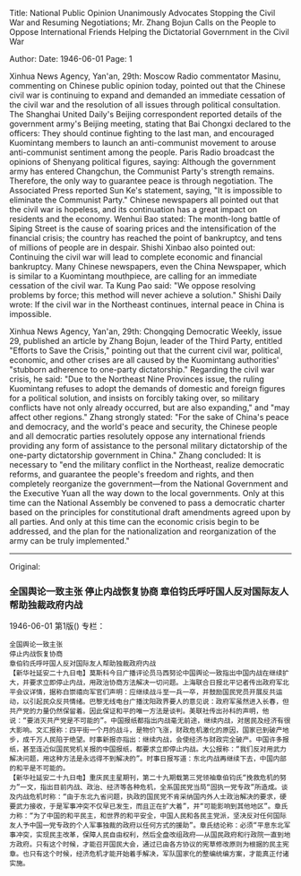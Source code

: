 Title: National Public Opinion Unanimously Advocates Stopping the Civil War and Resuming Negotiations; Mr. Zhang Bojun Calls on the People to Oppose International Friends Helping the Dictatorial Government in the Civil War

Author: 
Date: 1946-06-01
Page: 1

Xinhua News Agency, Yan'an, 29th: Moscow Radio commentator Masinu, commenting on Chinese public opinion today, pointed out that the Chinese civil war is continuing to expand and demanded an immediate cessation of the civil war and the resolution of all issues through political consultation. The Shanghai United Daily's Beijing correspondent reported details of the government army's Beijing meeting, stating that Bai Chongxi declared to the officers: They should continue fighting to the last man, and encouraged Kuomintang members to launch an anti-communist movement to arouse anti-communist sentiment among the people. Paris Radio broadcast the opinions of Shenyang political figures, saying: Although the government army has entered Changchun, the Communist Party's strength remains. Therefore, the only way to guarantee peace is through negotiation. The Associated Press reported Sun Ke's statement, saying, "It is impossible to eliminate the Communist Party." Chinese newspapers all pointed out that the civil war is hopeless, and its continuation has a great impact on residents and the economy. Wenhui Bao stated: The month-long battle of Siping Street is the cause of soaring prices and the intensification of the financial crisis; the country has reached the point of bankruptcy, and tens of millions of people are in despair. Shishi Xinbao also pointed out: Continuing the civil war will lead to complete economic and financial bankruptcy. Many Chinese newspapers, even the China Newspaper, which is similar to a Kuomintang mouthpiece, are calling for an immediate cessation of the civil war. Ta Kung Pao said: "We oppose resolving problems by force; this method will never achieve a solution." Shishi Daily wrote: If the civil war in the Northeast continues, internal peace in China is impossible.

Xinhua News Agency, Yan'an, 29th: Chongqing Democratic Weekly, issue 29, published an article by Zhang Bojun, leader of the Third Party, entitled "Efforts to Save the Crisis," pointing out that the current civil war, political, economic, and other crises are all caused by the Kuomintang authorities' "stubborn adherence to one-party dictatorship." Regarding the civil war crisis, he said: "Due to the Northeast Nine Provinces issue, the ruling Kuomintang refuses to adopt the demands of domestic and foreign figures for a political solution, and insists on forcibly taking over, so military conflicts have not only already occurred, but are also expanding," and "may affect other regions." Zhang strongly stated: "For the sake of China's peace and democracy, and the world's peace and security, the Chinese people and all democratic parties resolutely oppose any international friends providing any form of assistance to the personal military dictatorship of the one-party dictatorship government in China." Zhang concluded: It is necessary to "end the military conflict in the Northeast, realize democratic reforms, and guarantee the people's freedom and rights, and then completely reorganize the government—from the National Government and the Executive Yuan all the way down to the local governments. Only at this time can the National Assembly be convened to pass a democratic charter based on the principles for constitutional draft amendments agreed upon by all parties. And only at this time can the economic crisis begin to be addressed, and the plan for the nationalization and reorganization of the army can be truly implemented."



<hr /> 

Original: 


### 全国舆论一致主张  停止内战恢复协商  章伯钧氏呼吁国人反对国际友人帮助独裁政府内战

1946-06-01
第1版()
专栏：

    全国舆论一致主张
    停止内战恢复协商
    章伯钧氏呼吁国人反对国际友人帮助独裁政府内战
    【新华社延安二十九日电】莫斯科今日广播评论员马西努论中国舆论一致指出中国内战在继续扩大，并要求立即停止内战，用政治协商方法解决一切问题。上海联合日报北平记者传出政府军北平会议详情，据称白崇禧向军官们声明：应继续战斗至一兵一卒，并鼓励国民党员开展反共运动，以引起民众反共情绪。巴黎无线电台广播沈阳政界要人的意见说：政府军虽然进入长春，但共产党的力量仍然保留着。因此保证和平的唯一方法是谈判。美联社传出孙科的声明，他说：“要消灭共产党是不可能的”。中国报纸都指出内战毫无前途，继续内战，对居民及经济有很大影响。文汇报称：四平街一个月的战斗，是物价飞涨，财政危机激化的原因，国家已到破产地步，成千万人民陷于绝望。时事新报亦指出：继续内战，会使经济与财政完全破产。中国许多报纸，甚至连近似国民党机关报的中国报纸，都要求立即停止内战。大公报称：“我们反对用武力解决问题，用这种方法是永远得不到解决的”。时事日报写道：东北内战再继续下去，中国内部的和平是不可能的。
    【新华社延安二十九日电】重庆民主星期刊，第二十九期载第三党领袖章伯钧氏“挽救危机的努力”一文，指出目前内战、政治、经济等各种危机，全系国民党当局“固执一党专政”所造成。谈及内战危机时称：“由于东北九省问题，执政的国民党不肯采纳国内外人士政治解决的要求，硬要武力接收，于是军事冲突不仅早已发生，而且正在扩大着”，并“可能影响到其他地区”。章氏力称：“为了中国的和平民主，和世界的和平安全，中国人民和各民主党派，坚决反对任何国际友人予中国一党专政的个人军事独裁的政府以任何方式的援助”。章氏结论称：必须“平息东北军事冲突，实现民主改革，保障人民自由权利，然后全盘改组政府——从国民政府和行政院一直到地方政府。只有这个时候，才能召开国民大会，通过已由各方协议的宪草修改原则为根据的民主宪章。也只有这个时候，经济危机才能开始着手解决，军队国家化的整编统编方案，才能真正付诸实施。
